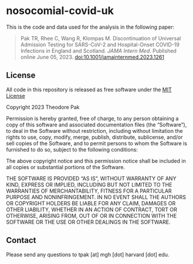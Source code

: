 # nosocomial-covid-uk

This is the code and data used for the analysis in the following paper:

> Pak TR, Rhee C, Wang R, Klompas M. Discontinuation of Universal Admission Testing for SARS-CoV-2 and Hospital-Onset COVID-19 Infections in England and Scotland. _JAMA Intern Med_. Published online June 05, 2023. [doi:10.1001/jamainternmed.2023.1261](https://jamanetwork.com/journals/jamainternalmedicine/fullarticle/2805585)

## License

All code in this repository is released as free software under the [MIT License](https://en.wikipedia.org/wiki/MIT_License)

Copyright 2023 Theodore Pak

Permission is hereby granted, free of charge, to any person obtaining a copy of this software and associated documentation files (the “Software”), to deal in the Software without restriction, including without limitation the rights to use, copy, modify, merge, publish, distribute, sublicense, and/or sell copies of the Software, and to permit persons to whom the Software is furnished to do so, subject to the following conditions:

The above copyright notice and this permission notice shall be included in all copies or substantial portions of the Software.

THE SOFTWARE IS PROVIDED “AS IS”, WITHOUT WARRANTY OF ANY KIND, EXPRESS OR IMPLIED, INCLUDING BUT NOT LIMITED TO THE WARRANTIES OF MERCHANTABILITY, FITNESS FOR A PARTICULAR PURPOSE AND NONINFRINGEMENT. IN NO EVENT SHALL THE AUTHORS OR COPYRIGHT HOLDERS BE LIABLE FOR ANY CLAIM, DAMAGES OR OTHER LIABILITY, WHETHER IN AN ACTION OF CONTRACT, TORT OR OTHERWISE, ARISING FROM, OUT OF OR IN CONNECTION WITH THE SOFTWARE OR THE USE OR OTHER DEALINGS IN THE SOFTWARE.

## Contact

Please send any questions to tpak [at] mgh [dot] harvard [dot] edu.